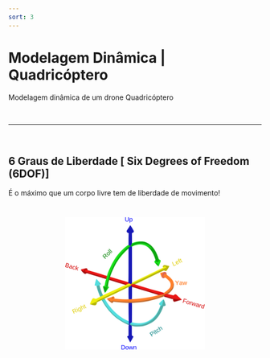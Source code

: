 ```yaml
---
sort: 3
---
```


# Modelagem Dinâmica | Quadricóptero

Modelagem dinâmica de um drone Quadricóptero

<br>

---
<br>

## 6 Graus de Liberdade [ Six Degrees of Freedom (6DOF)]

É o máximo que um corpo livre tem de liberdade de movimento!

<h1 align="center">
  <img style="width:55%" width="100" src="../assets/images/model_dinamica/6DOF.png"/>
</h1>